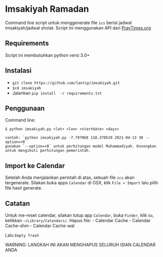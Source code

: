 Imsakiyah Ramadan
===
Command line script untuk menggenerate file `ics` berisi jadwal imsakiyah/jadwal sholat. 
Script ini menggunakan API dari [PrayTimes.org](http://praytimes.org/ "PrayTimes.org")

Requirements
---
Script ini membutuhkan python versi 3.0+

Instalasi
---
- `git clone https://github.com/lantip/imsakiyah.git`
- `$cd imsakiyah`
- Jalankan `pip install  -r requirements.txt`

Penggunaan
---
Command line:

    $ python imsakiyah.py <lat> <lon> <startdate> <days>
    
    contoh: `python imsakiyah.py -7.797068 110.370529 2021-04-13 30 --option=+8`
    gunakan `--option=+8` untuk perhitungan model Muhammadiyah. Kosongkan untuk mengikuti perhitungan pemerintah.

Import ke Calendar
---
Setelah Anda menjalankan perintah di atas, sebuah file `ics` akan tergenerate.
Silakan buka apps `Calendar` di OSX, klik `File > Import` lalu pilih file hasil generate.

Catatan
---

Untuk me-reset calendar, silakan tutup app `Calendar`, buka `Finder`, klik `Go`, ketikkan `~/Library/Calendars/`. 
Hapus file:
	- Calendar Cache
	- Calendar Cache-shm
	- Calendar Cache-wal

Lalu `Empty Trash`

WARNING: LANGKAH INI AKAN MENGHAPUS SELURUH ISIAN CALENDAR ANDA
